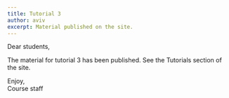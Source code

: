 ```yaml
---
title: Tutorial 3
author: aviv
excerpt: Material published on the site.
---
```


Dear students,

The material for tutorial 3 has been published.
See the Tutorials section of the site.

Enjoy,<br>
Course staff


